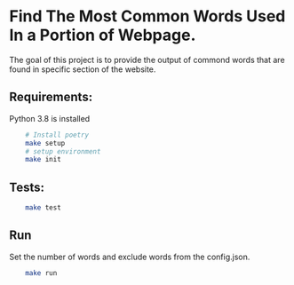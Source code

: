 # Find The Most Common Words Used In a Portion of Webpage.

The goal of this project is to provide the output of commond words that are found in specific section of the website. 

## Requirements:

Python 3.8 is installed

```bash
    # Install poetry
    make setup
    # setup environment
    make init
```

## Tests:

```bash
    make test
```


## Run

Set the number of words and exclude words from the config.json.

```bash
    make run
```

